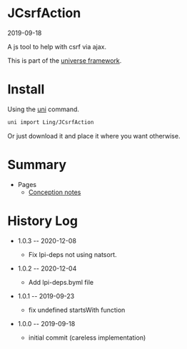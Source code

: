JCsrfAction
===========
2019-09-18



A js tool to help with csrf via ajax.


This is part of the [universe framework](https://github.com/karayabin/universe-snapshot).


Install
==========
Using the [uni](https://github.com/lingtalfi/universe-naive-importer) command.
```bash
uni import Ling/JCsrfAction
```

Or just download it and place it where you want otherwise.






Summary
===========
- Pages
    - [Conception notes](https://github.com/lingtalfi/JCsrfAction/blob/master/personal/mydoc/pages/conception-notes.md)






History Log
=============

- 1.0.3 -- 2020-12-08

    - Fix lpi-deps not using natsort.

- 1.0.2 -- 2020-12-04

    - Add lpi-deps.byml file

- 1.0.1 -- 2019-09-23

    - fix undefined startsWith function 
    
- 1.0.0 -- 2019-09-18

    - initial commit (careless implementation)